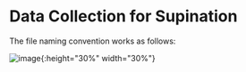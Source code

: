 # Data Collection for Supination
The file naming convention works as follows:

![image](https://drive.google.com/uc?export=view&id=1JSSspDr0BNdbemCVpfeapYzJI-4x2xxT){:height="30%" width="30%"}
